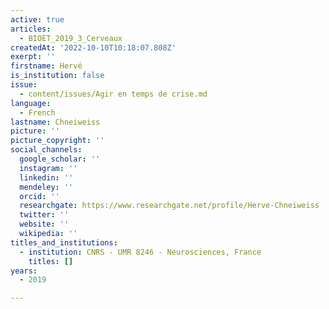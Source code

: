 ```yaml
---
active: true
articles:
  - BIOET_2019_3_Cerveaux
createdAt: '2022-10-10T10:18:07.808Z'
exerpt: ''
firstname: Hervé
is_institution: false
issue:
  - content/issues/Agir en temps de crise.md
language:
  - French
lastname: Chneiweiss
picture: ''
picture_copyright: ''
social_channels:
  google_scholar: ''
  instagram: ''
  linkedin: ''
  mendeley: ''
  orcid: ''
  researchgate: https://www.researchgate.net/profile/Herve-Chneiweiss
  twitter: ''
  website: ''
  wikipedia: ''
titles_and_institutions:
  - institution: CNRS - UMR 8246 - Neurosciences, France
    titles: []
years:
  - 2019

---
```

